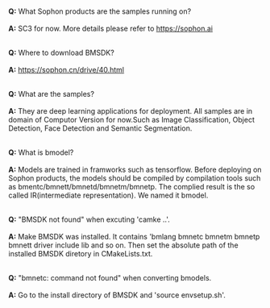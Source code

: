 <br/>**Q:** What Sophon products are the samples running on?</br>
<br/>**A:** SC3 for now. More details please refer to https://sophon.ai</br>

<br/>**Q:** Where to download BMSDK?</br>
<br/>**A:** https://sophon.cn/drive/40.html</br>

<br/>**Q:** What are the samples?</br>
<br/>**A:** They are deep learning applications for deployment. All samples are in domain of Computor Version for now.Such as Image Classification, Object Detection, Face Detection and Semantic Segmentation.</br>

<br/>**Q:** What is bmodel?</br>
<br/>**A:** Models are trained in framworks such as tensorflow. Before deploying on Sophon products, the models should be compiled by compilation tools such as bmentc/bmnett/bmnetd/bmnetm/bmnetp. The complied result is the so called IR(intermediate representation). We named it bmodel.</br>

<br/>**Q:** "BMSDK not found" when excuting 'camke ..'.</br>
<br/>**A:** Make BMSDK was installed. It contains 'bmlang bmnetc bmnetm bmnetp bmnett driver include lib and so on. Then set the absolute path of the installed BMSDK diretory in CMakeLists.txt.</br>

<br/>**Q:** "bmnetc: command not found" when converting bmodels.</br>
<br/>**A:** Go to the install directory of BMSDK and 'source envsetup.sh'.</br>

